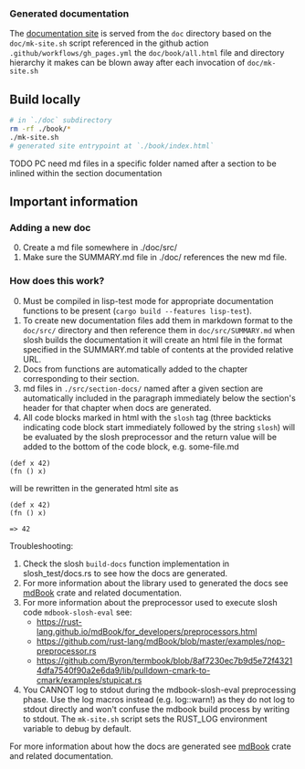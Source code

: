 ### Generated documentation

The [documentation site](https://sl-sh-dev.github.io/sl-sh/) is served from the `doc` directory
based on the `doc/mk-site.sh` script referenced in the github action `.github/workflows/gh_pages.yml`
the `doc/book/all.html` file and directory hierarchy it makes can be blown away after each invocation of `doc/mk-site.sh`

## Build locally

```bash
# in `./doc` subdirectory
rm -rf ./book/*
./mk-site.sh
# generated site entrypoint at `./book/index.html`
```

TODO PC need md files in a specific folder named after a section to be inlined within the section documentation

## Important information

### Adding a new doc
0. Create a md file somewhere in ./doc/src/
1. Make sure the SUMMARY.md file in ./doc/ references the new md file.

### How does this work?

0. Must be compiled in lisp-test mode for appropriate documentation functions to be present (`cargo build --features lisp-test`).
1. To create new documentation files add them in markdown format to the `doc/src/` directory and
   then reference them in `doc/src/SUMMARY.md` when slosh builds the documentation it will create
   an html file in the format specified in the SUMMARY.md table of contents at the provided relative URL.
2. Docs from functions are automatically added to the chapter corresponding to their section.
3. md files in `./src/section-docs/` named after a given section are automatically included in the paragraph
   immediately below the section's header for that chapter when docs are generated.
4. All code blocks marked in html with the `slosh` tag (three backticks indicating code block start
   immediately followed by the string `slosh`) will be evaluated by the slosh preprocessor
   and the return value will be added to the bottom of the code block, e.g.
   some-file.md

```slosh
(def x 42)
(fn () x)
```

will be rewritten in the generated html site as

```
(def x 42)
(fn () x)

=> 42
```

Troubleshooting:

1. Check the slosh `build-docs` function implementation in slosh_test/docs.rs to see how the docs are generated.
2. For more information about the library used to generated the docs see [mdBook](https://rust-lang.github.io/mdBook/index.html)
   crate and related documentation.
3. For more information about the preprocessor used to execute slosh code `mdbook-slosh-eval` see:
    - https://rust-lang.github.io/mdBook/for_developers/preprocessors.html
    - https://github.com/rust-lang/mdBook/blob/master/examples/nop-preprocessor.rs
    - https://github.com/Byron/termbook/blob/8af7230ec7b9d5e72f43214dfa7540f90a2e6da9/lib/pulldown-cmark-to-cmark/examples/stupicat.rs
4. You CANNOT log to stdout during the mdbook-slosh-eval preprocessing phase. Use
   the log macros instead (e.g. log::warn!) as they do not log to stdout directly
   and won't confuse the mdbook build process by writing to stdout. The `mk-site.sh`
   script sets the RUST_LOG environment variable to debug by default.

For more information about how the docs are generated see [mdBook](https://rust-lang.github.io/mdBook/index.html)
crate and related documentation.

